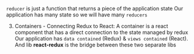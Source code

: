 `reducer` is just a function that returns a piece of the application state
Our application has many state so we will have many `reducers`


3. Containers - Connecting Redux to React: A container is a react component that has a direct connection to the state managed by redux
Our application has `data contained` (Redux) & `views contained` (React). And lib **react-redux** is the bridge between these two separate libs
